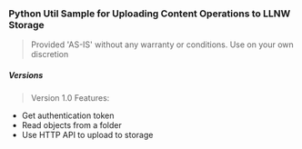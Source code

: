 ### Python Util Sample for Uploading Content Operations to LLNW Storage

> Provided 'AS-IS' without any warranty or conditions. Use on your own discretion

##### Versions

> Version 1.0
Features:
- Get authentication token
- Read objects from a folder
- Use HTTP API to upload to storage